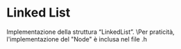 # Linked List

Implementazione della struttura “LinkedList”.
\\Per praticità, l'implementazione del "Node" è inclusa nel file .h
